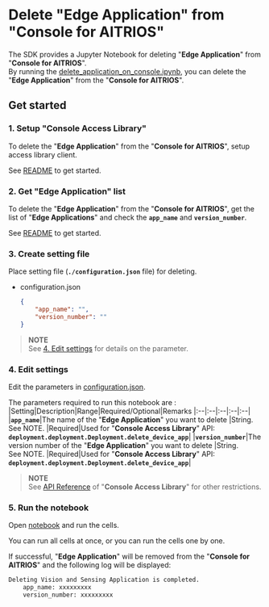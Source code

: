 # Delete "**Edge Application**" from "**Console for AITRIOS**"
The SDK provides a Jupyter Notebook for deleting "**Edge Application**" from "**Console for AITRIOS**". <br>
By running the [delete_application_on_console.ipynb](./delete_application_on_console.ipynb), you can delete the "**Edge Application**" from the "**Console for AITRIOS**".

## Get started
### 1. Setup "**Console Access Library**"
To delete the "**Edge Application**" from the "**Console for AITRIOS**", setup access library client.

See [README](./../../_common/set_up_console_client/README.md) to get started.

### 2. Get "**Edge Application**" list
To delete the "**Edge Application**" from the "**Console for AITRIOS**", get the list of "**Edge Applications**" and check the **`app_name`** and **`version_number`**.

See [README](./../get_application_list/README.md) to get started.

### 3. Create setting file
Place setting file (**`./configuration.json`** file) for deleting.
- configuration.json
    ```json
	{
		"app_name": "",
		"version_number": ""
	}
    ```
> **NOTE**<br>
> See [4. Edit settings](#4-edit-settings) for details on the parameter.

### 4. Edit settings
Edit the parameters in [configuration.json](./configuration.json).

The parameters required to run this notebook are :
|Setting|Description|Range|Required/Optional|Remarks
|:--|:--|:--|:--|:--|
|**`app_name`**|The name of the "**Edge Application**" you want to delete |String. <br>See NOTE. |Required|Used for "**Console Access Library**" API:<br>**`deployment.deployment.Deployment.delete_device_app`**|
|**`version_number`**|The version number of the "**Edge Application**" you want to delete |String. <br>See NOTE. |Required|Used for "**Console Access Library**" API:<br>**`deployment.deployment.Deployment.delete_device_app`**|

> **NOTE**<br>
> See [API Reference](https://developer.aitrios.sony-semicon.com/development-guides/reference/api-references/) of "**Console Access Library**" for other restrictions.

### 5. Run the notebook
Open [notebook](./delete_application_on_console.ipynb) and run the cells.

You can run all cells at once, or you can run the cells one by one.

If successful, "**Edge Application**" will be removed from the "**Console for AITRIOS**" and the following log will be displayed:
```bash
Deleting Vision and Sensing Application is completed.
	app_name: xxxxxxxxx
	version_number: xxxxxxxxx
```

